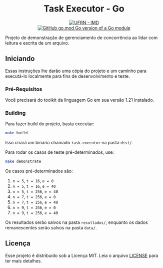 <h1 align="center">Task Executor - Go</h1>

<p align="center">
<a href="https://www.metropoledigital.ufrn.br/portal/"><img alt="UFRN - IMD" src="https://img.shields.io/badge/ufrn-imd-ufrn?style=for-the-badge&labelColor=%23164194&color=%230095DB&link=https%3A%2F%2Fwww.metropoledigital.ufrn.br%2Fportal%2F"></a>
<br>
<a href="https://github.com/gomods/athens"><img src="https://img.shields.io/github/go-mod/go-version/gomods/athens.svg" alt="GitHub go.mod Go version of a Go module"></a>
</p>

Projeto de demonstração de gerenciamento de concorrência ao lidar com leitura e escrita de um arquivo.

## Iniciando

Essas instruções lhe darão uma cópia do projeto e um caminho para executá-lo localmente para fins de desenvolvimento e teste.

### Pré-Requisitos

Você precisará do toolkit da linguagem Go em sua versão 1.21 instalado.

### Building

Para fazer build do projeto, basta executar:

```bash
make build
```

Isso criará um binário chamado `task-executor` na pasta `dist/`.

Para rodar os casos de teste pré-determinados, use:

```bash
make demonstrate
```

Os casos pré-determinados são:
1. `n = 5`, `t = 16`, `e = 0`
2. `n = 5`, `t = 16`, `e = 40`
3. `n = 5`, `t = 256`, `e = 40`
4. `n = 7`, `t = 256`, `e = 0`
5. `n = 7`, `t = 256`, `e = 40`
6. `n = 9`, `t = 256`, `e = 0`
7. `n = 9`, `t = 256`, `e = 40`

Os resultados serão salvos na pasta `resultados/`, enquanto os dados remanescentes serão salvos na pasta `data/`.

## Licença

Esse projeto é distribuído sob a Licença MIT. Leia o arquivo [LICENSE](LICENSE) para ter mais detalhes.

